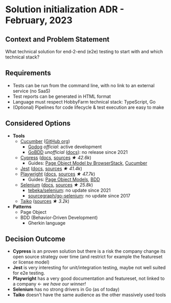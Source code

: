 # Solution initialization ADR - February, 2023

## Context and Problem Statement

What technical solution for end-2-end (e2e) testing to start with and which technical stack?

## Requirements

* Tests can be run from the command line, with no link to an external service (no SaaS)
* Test reports can be generated in HTML format
* Language must respect HobbyFarm technical stack: TypeScript, Go
* (Optional) Pipelines for code lifecycle & test execution are easy to make

## Considered Options

* **Tools**
  * [Cucumber](https://cucumber.io/) ([GitHub org](https://github.com/cucumber))
    * [Godog](https://github.com/cucumber/godog) _official_: active development
    * [GoBDD](https://github.com/go-bdd/gobdd) _unofficial_ ([docs](https://go-bdd.github.io/gobdd/)): no release since 2021
  * [Cypress](https://www.cypress.io/) ([docs](https://docs.cypress.io/), [sources](https://github.com/cypress-io/cypress) _★ 42.6k_)
    * Guides: [Page Object Model by BrowserStack](https://www.browserstack.com/guide/cypress-page-object-model), [Cucumber](https://testersdock.com/cypress-cucumber-bdd/)
  * [Jest](https://jestjs.io/) ([docs](https://jestjs.io/docs/getting-started), [sources](https://github.com/facebook/jest) _★ 41.4k_)
  * [Playwright](https://playwright.dev/) ([docs](https://playwright.dev/docs/intro), [sources](https://github.com/microsoft/playwright) _★ 47.7k_)
    * Guides: [Page Object Models](https://playwright.dev/docs/pom), [BDD](https://dev.to/jankaritech/behavior-driven-development-bdd-using-playwright-n1o)
  * [Selenium](https://www.selenium.dev/) ([docs](https://www.selenium.dev/documentation/), [sources](https://github.com/SeleniumHQ/selenium) _★ 25.8k_)
    * [tebeka/selenium](https://github.com/tebeka/selenium): no update since 2021
    * [sourcegraph/go-selenium](https://github.com/sourcegraph/go-selenium): no update since 2017
  * [Taiko](https://taiko.dev/) ([sources](https://github.com/getgauge/taiko) _★ 3.2k_)
* **Patterns**
  * Page Object
  * BDD (Behavior-Driven Development)
    * Gherkin language

## Decision Outcome

* **Cypress** is an proven solution but there is a risk the company change its open source strategy over time (and restrict for example the featureset or license model)
* **Jest** is very interesting for unit/integration testing, maybe not well suited for e2e testing.
* **Playwright** has a very good documentation and featureset, not linked to a company ← _we have our winner!_
* **Selenium** has no strong drivers in Go (as of today)
* **Taiko** doesn't have the same audience as the other massively used tools
